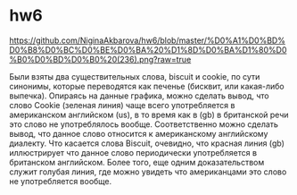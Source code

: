 # hw6
https://github.com/NiginaAkbarova/hw6/blob/master/%D0%A1%D0%BD%D0%B8%D0%BC%D0%BE%D0%BA%20%D1%8D%D0%BA%D1%80%D0%B0%D0%BD%D0%B0%20(236).png?raw=true 

Были взяты два существительных слова, biscuit и cookie, по сути синонимы, которые переводятся как печенье (бисквит, или какая-либо выпечка). Опираясь на данные графика, можно сделать вывод, что слово Cookie (зеленая линия) чаще всего употребляется в американском английском (us), в то время как в (gb) в британской речи это слово не употреблялось вообще. Соответственно можно сделать вывод, что данное слово относится к американскому английскому диалекту. Что касается слова Biscuit, очевидно, что красная линия (gb) иллюстрирует что данное слово периодически употребляется в британском английском. Более того, еще одним доказательством служит голубая линия, где можно увидеть что американцами это слово не употребляется вообще. 
